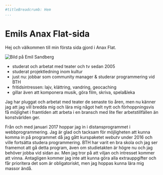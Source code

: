 ```yaml
---
#titleBreadcrumb: Hem
...
```


Emils Anax Flat-sida
===============================

Hej och välkommen till min första sida gjord i Anax Flat.

<img class="article-img" src="image/profile.jpg?f=grayscale" alt="Bild på Emil Sandberg">

* studerat och arbetat med teater och tv sedan 2005
* studerat projektledning inom kultur
* just nu: jobbar som community manager &amp; studerar programmering vid BTH
* fritidsintressen: lajv, klättring, vandring, geocaching
* gillar även att komponera musik, göra film, skriva, spela&leka

Jag har pluggat och arbetat med teater de senaste tio åren, men nu känner jag att jag vill bredda mig och lära mig något helt nytt och förhoppningsvis få möjlighet i framtiden att arbeta i en bransch med lite fler arbetstillfällen än konstvärlden ger.

Från och med januari 2017 hoppar jag in i distansprogrammet i webbprogrammering. Jag är glad och tacksam för möjligheten att kunna komma in på programmet då jag gått kurspaketet *webutv* under 2016 och ville fortsätta studera programmering. BTH har varit en bra skola och jag ser framemot att gå detta program, även om studietakten är högre nu och jag behöver jobba vid sidan av. Men jag tror på att viljan och intresset kommer att vinna. Antagligen kommer jag inte att kunna göra alla extrauppgifter och får prioritera det som är obligatoriskt, men jag hoppas kunna lära mig massor ändå.
